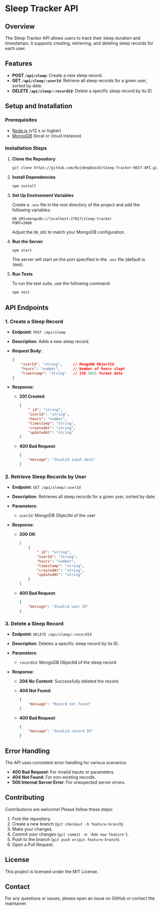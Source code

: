 
# Sleep Tracker API

## Overview

The Sleep Tracker API allows users to track their sleep duration and timestamps. It supports creating, retrieving, and deleting sleep records for each user.

## Features

- **POST `/api/sleep`**: Create a new sleep record.
- **GET `/api/sleep/:userId`**: Retrieve all sleep records for a given user, sorted by date.
- **DELETE `/api/sleep/:recordId`**: Delete a specific sleep record by its ID.

## Setup and Installation

### Prerequisites

- [Node.js](https://nodejs.org/) (v12.x or higher)
- [MongoDB](https://www.mongodb.com/) (local or cloud instance)

### Installation Steps

1. **Clone the Repository**

    ```sh
    git clone https://github.com/RajdeepDas43/Sleep-Tracker-REST-API.git
    ```

2. **Install Dependencies**

    ```sh
    npm install
    ```

3. **Set Up Environment Variables**

    Create a `.env` file in the root directory of the project and add the following variables:

    ```
    DB_URI=mongodb://localhost:27017/sleep-tracker
    PORT=3000
    ```

    Adjust the `DB_URI` to match your MongoDB configuration.

4. **Run the Server**

    ```sh
    npm start
    ```

    The server will start on the port specified in the `.env` file (default is `3000`).

5. **Run Tests**

    To run the test suite, use the following command:

    ```sh
    npm test
    ```

## API Endpoints

### 1. Create a Sleep Record

- **Endpoint**: `POST /api/sleep`
- **Description**: Adds a new sleep record.
- **Request Body**:

    ```json
    {
        "userId": "string",     // MongoDB ObjectId
        "hours": "number",      // Number of hours slept
        "timestamp": "string"   // ISO 8601 format date
    }
    ```

- **Response**:

    - **201 Created**:

        ```json
        {
            "_id": "string",
            "userId": "string",
            "hours": "number",
            "timestamp": "string",
            "createdAt": "string",
            "updatedAt": "string"
        }
        ```

    - **400 Bad Request**:

        ```json
        {
            "message": "Invalid input data"
        }
        ```

### 2. Retrieve Sleep Records by User

- **Endpoint**: `GET /api/sleep/:userId`
- **Description**: Retrieves all sleep records for a given user, sorted by date.
- **Parameters**:

    - `userId`: MongoDB ObjectId of the user

- **Response**:

    - **200 OK**:

        ```json
        [
            {
                "_id": "string",
                "userId": "string",
                "hours": "number",
                "timestamp": "string",
                "createdAt": "string",
                "updatedAt": "string"
            }
        ]
        ```

    - **400 Bad Request**:

        ```json
        {
            "message": "Invalid user ID"
        }
        ```

### 3. Delete a Sleep Record

- **Endpoint**: `DELETE /api/sleep/:recordId`
- **Description**: Deletes a specific sleep record by its ID.
- **Parameters**:

    - `recordId`: MongoDB ObjectId of the sleep record

- **Response**:

    - **204 No Content**: Successfully deleted the record.

    - **404 Not Found**:

        ```json
        {
            "message": "Record not found"
        }
        ```

    - **400 Bad Request**:

        ```json
        {
            "message": "Invalid record ID"
        }
        ```

## Error Handling

The API uses consistent error handling for various scenarios:

- **400 Bad Request**: For invalid inputs or parameters.
- **404 Not Found**: For non-existing records.
- **500 Internal Server Error**: For unexpected server errors.

## Contributing

Contributions are welcome! Please follow these steps:

1. Fork the repository.
2. Create a new branch (`git checkout -b feature-branch`).
3. Make your changes.
4. Commit your changes (`git commit -m 'Add new feature'`).
5. Push to the branch (`git push origin feature-branch`).
6. Open a Pull Request.

## License

This project is licensed under the MIT License.

## Contact

For any questions or issues, please open an issue on GitHub or contact the maintainer.

